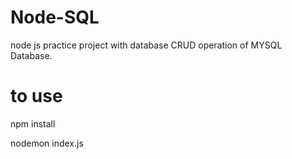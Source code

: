 # Node-SQL

node js practice project with database CRUD operation of MYSQL Database.

# to use

npm install

nodemon index.js
